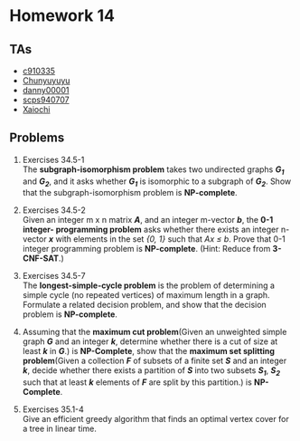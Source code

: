 # Homework 14

## TAs

- [c910335](https://github.com/c910335)
- [Chunyuyuyu](https://github.com/Chunyuyuyu)
- [danny00001](https://github.com/danny00001)
- [scps940707](https://github.com/scps940707)
- [Xaiochi](https://github.com/Xaiochi)

## Problems

1. Exercises 34.5-1<br>
The **subgraph-isomorphism problem** takes two undirected graphs **_G<sub>1</sub>_** and **_G<sub>2</sub>_**, and it asks whether **_G<sub>1</sub>_** is isomorphic to a subgraph of **_G<sub>2</sub>_**. Show that the subgraph-isomorphism problem is **NP-complete**.

2. Exercises 34.5-2<br>
Given an integer m x n matrix **_A_**, and an integer m-vector **_b_**, the **0-1 integer- programming problem** asks whether there exists an integer n-vector **_x_** with elements in the set _{0, 1}_ such that _Ax ≤ b_. Prove that 0-1 integer programming problem is **NP-complete**. (Hint: Reduce from **3-CNF-SAT**.)

3. Exercises 34.5-7<br>
The **longest-simple-cycle problem** is the problem of determining a simple cycle (no repeated vertices) of maximum length in a graph. Formulate a related decision problem, and show that the decision problem is **NP-complete**.

4. Assuming that the **maximum cut problem**(Given an unweighted simple graph **_G_** and an integer **_k_**, determine whether there is a cut of size at least **_k_** in **_G_**.) is **NP-Complete**, show that the **maximum set splitting problem**(Given a collection **_F_** of subsets of a finite set **_S_** and an integer **_k_**, decide whether there exists a partition of **_S_** into two subsets **_S<sub>1</sub>_**, **_S<sub>2</sub>_** such that at least **_k_** elements of **_F_** are split by this partition.) is **NP-Complete**.

5. Exercises 35.1-4<br>
Give an efficient greedy algorithm that finds an optimal vertex cover for a tree in linear time.
